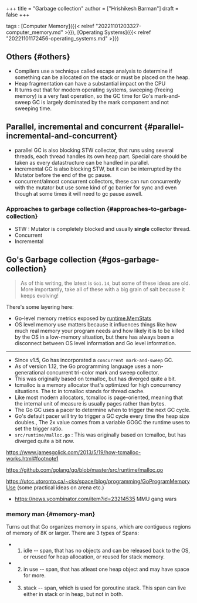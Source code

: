 +++
title = "Garbage collection"
author = ["Hrishikesh Barman"]
draft = false
+++

tags
: [Computer Memory]({{< relref "20221101203327-computer_memory.md" >}}), [Operating Systems]({{< relref "20221101172456-operating_systems.md" >}})


## Others {#others}

-   Compilers use a technique called escape analysis to determine if something can be allocated on the stack or must be placed on the heap.
-   Heap fragmentation can have a substantial impact on the CPU
-   It turns out that for modern operating systems, sweeping (freeing memory) is a very fast operation, so the GC time for Go's mark-and-sweep GC is largely dominated by the mark component and not sweeping time.


## Parallel, incremental and concurrent {#parallel-incremental-and-concurrent}

-   parallel GC is also blocking STW collector, that runs using several threads, each thread handles its own heap part. Special care should be taken as every datastructure can be handled in parallel.
-   incremental GC is also blocking STW, but it can be interrupted by the Mutator before the end of the gc pause.
-   concurrent/almost concurrent collectors, these can run concurrently with the mutator but use some kind of gc barrier for sync and even though at some times it will need to gc pause aswell.


### Approaches to garbage collection {#approaches-to-garbage-collection}

-   STW : Mutator is completely blocked and usually **single** collector thread.
-   Concurrent
-   Incremental


## Go's Garbage collection {#gos-garbage-collection}

> As of this writing, the latest is `Go1.14`, but some of these ideas are old. More importantly, take all of these with a big grain of salt because it keeps evolving!

There's some layering here:

-   Go-level memory metrics exposed by [runtime.MemStats](https://golang.org/pkg/runtime/#MemStats)
-   OS level memory use matters because it influences things like how much real memory your program needs and how likely it is to be killed by the OS in a low-memory situation, but there has always been a disconnect between OS level information and Go level information.

---

-   Since v1.5, Go has incorporated a `concurrent mark-and-sweep` GC.
-   As of version 1.12, the Go programming language uses a non-generational concurrent tri-color mark and sweep collector.
-   This was originally based on tcmalloc, but has diverged quite a bit.
-   tcmalloc is a memory allocator that's optimized for high concurrency situations. The tc in tcmalloc stands for thread cache.
-   Like most modern allocators, tcmalloc is page-oriented, meaning that the internal unit of measure is usually pages rather than bytes.
-   The Go GC uses a pacer to determine when to trigger the next GC cycle.
-   Go's default pacer will try to trigger a GC cycle every time the heap size doubles., The 2x value comes from a variable GOGC the runtime uses to set the trigger ratio.
-   `src/runtime/malloc.go` : This was originally based on tcmalloc, but has diverged quite a bit now.

<https://www.jamesgolick.com/2013/5/19/how-tcmalloc-works.html#footnote1>

<https://github.com/golang/go/blob/master/src/runtime/malloc.go>

<https://utcc.utoronto.ca/~cks/space/blog/programming/GoProgramMemoryUse> (some practical ideas on arena etc.)

-   <https://news.ycombinator.com/item?id=23214535> MMU gang wars


### memory man {#memory-man}

Turns out that Go organizes memory in spans, which are contiguous regions of memory of 8K or larger. There are 3 types of Spans:

-   1.  idle -- span, that has no objects and can be released back to the OS, or reused for heap allocation, or reused for stack memory.

-   2.  in use -- span, that has atleast one heap object and may have space for more.

-   3.  stack -- span, which is used for goroutine stack. This span can live either in stack or in heap, but not in both.

